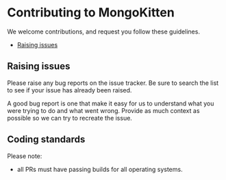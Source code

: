 # Contributing to MongoKitten

We welcome contributions, and request you follow these guidelines.

- [Raising issues](#raising-issues)

## Raising issues

Please raise any bug reports on the issue tracker. Be sure to
search the list to see if your issue has already been raised.

A good bug report is one that make it easy for us to understand what you were trying to do and what went wrong. Provide as much context as possible so we can try to recreate the issue.

## Coding standards
Please note:

 - all PRs must have passing builds for all operating systems.